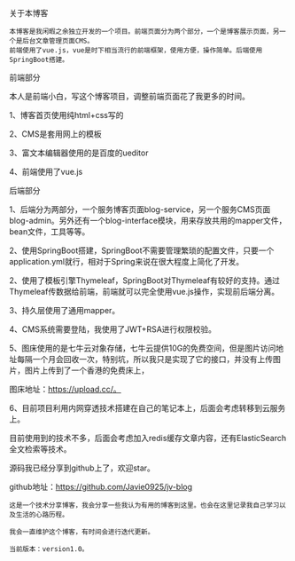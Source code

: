 关于本博客

    本博客是我闲暇之余独立开发的一个项目。前端页面分为两个部分，一个是博客展示页面，另一个是后台文章管理页面CMS。
    前端使用了vue.js，vue是时下相当流行的前端框架，使用方便，操作简单。后端使用SpringBoot搭建。

    

前端部分

本人是前端小白，写这个博客项目，调整前端页面花了我更多的时间。

1、博客首页使用纯html+css写的

2、CMS是套用网上的模板

3、富文本编辑器使用的是百度的ueditor

4、前端使用了vue.js



后端部分


1、后端分为两部分，一个服务博客页面blog-service，另一个服务CMS页面blog-admin。另外还有一个blog-interface模块，用来存放共用的mapper文件，bean文件，工具等等。

2、使用SpringBoot搭建，SpringBoot不需要管理繁琐的配置文件，只要一个application.yml就行，相对于Spring来说在很大程度上简化了开发。

2、使用了模板引擎Thymeleaf，SpringBoot对Thymeleaf有较好的支持。通过Thymeleaf传数据给前端，前端就可以完全使用vue.js操作，实现前后端分离。

3、持久层使用了通用mapper。

4、CMS系统需要登陆，我使用了JWT+RSA进行权限校验。

5、图床使用的是七牛云对象存储，七牛云提供10G的免费空间，但是图片访问地址每隔一个月会回收一次，特别坑，所以我只是实现了它的接口，并没有上传图片，图片上传到了一个香港的免费床上，

图床地址：https://upload.cc/。

6、目前项目利用内网穿透技术搭建在自己的笔记本上，后面会考虑转移到云服务上。

目前使用到的技术不多，后面会考虑加入redis缓存文章内容，还有ElasticSearch全文检索等技术。



源码我已经分享到github上了，欢迎star。

github地址：https://github.com/Javie0925/jv-blog



    这是一个技术分享博客，我会分享一些我认为有用的博客到这里。也会在这里记录我自己学习以及生活的心路历程。

    我会一直维护这个博客，有时间会进行迭代更新。

    当前版本：version1.0。
